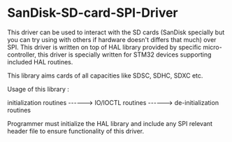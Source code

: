 # SanDisk-SD-card-SPI-Driver
This driver can be used to interact with the SD cards (SanDisk specially but you can try using with others if hardware doesn't differs that much) over SPI.
This driver is written on top of HAL library provided by specific micro-controller, this driver is specially written for STM32 devices supporting included HAL routines.

This library aims cards of all capacities like SDSC, SDHC, SDXC etc.

Usage of this library : 

initialization routines ------> IO/IOCTL routines ------> de-initialization routines


Programmer must initialize the HAL library and include any SPI relevant header file to ensure functionality of this driver.
